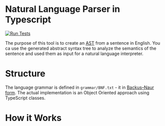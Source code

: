 # Natural Language Parser in Typescript
[![Run Tests](https://github.com/venetak/natural-language-parser/actions/workflows/run-tests.yml/badge.svg)](https://github.com/venetak/natural-language-parser/actions/workflows/run-tests.yml)

The purpose of this tool is to create an [AST](https://en.wikipedia.org/wiki/Abstract_syntax_tree) from a sentence in English. You ca use the generated abstract syntax tree to analyze the semantics of the sentence and used them as input for a natural language interpreter.

# Structure

The language grammar is defined in `grammar/BNF.txt` - it in [Backus–Naur form](https://en.wikipedia.org/wiki/Backus%E2%80%93Naur_form). The actual implementation is an Object Oriented approach using TypeScript classes.

# How it Works
